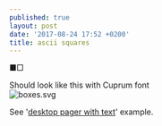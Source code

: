 ```yaml
---
published: true
layout: post
date: '2017-08-24 17:52 +0200'
title: ascii squares
---
```

■□

Should look like this with Cuprum font  
![boxes.svg]({{site.baseurl}}/media/boxes.svg)

See '[desktop pager with text](https://gitlab.com/o9000/tint2/blob/master/doc/tint2.md#executor)' example.


